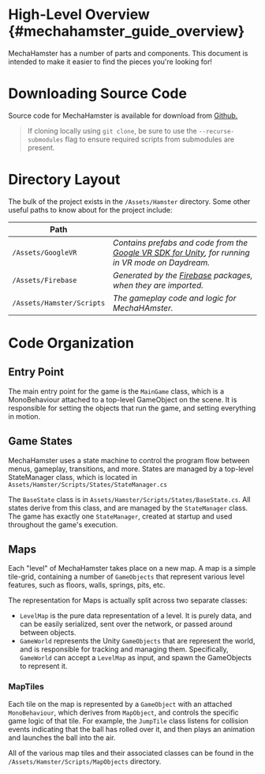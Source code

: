 High-Level Overview {#mechahamster_guide_overview}
================

MechaHamster has a number of parts and components.  This document
is intended to make it easier to find the pieces you're looking for!

# Downloading Source Code
Source code for MechaHamster is available for download from [Github.][]

> If cloning locally using `git clone`, be sure to use the `--recurse-submodules` flag
> to ensure required scripts from submodules are present.

# Directory Layout
The bulk of the project exists in the `/Assets/Hamster` directory.
Some other useful paths to know about for the project include:

| Path | |
|------|-|
|`/Assets/GoogleVR`| *Contains prefabs and code from the [Google VR SDK for Unity][], for running in VR mode on Daydream.* |
| `/Assets/Firebase` | *Generated by the [Firebase][] packages, when they are imported.* |
| `/Assets/Hamster/Scripts` | *The gameplay code and logic for MechaHAmster.* |


# Code Organization


## Entry Point

The main entry point for the game is the `MainGame` class, which is a
MonoBehaviour attached to a top-level GameObject on the scene.  It is
responsible for setting the objects that run the game, and setting
everything in motion.

## Game States

MechaHamster uses a state machine to control the program flow
between menus, gameplay, transitions, and more.  States are managed
by a top-level StateManager class, which is located in
`Assets/Hamster/Scripts/States/StateManager.cs`

The `BaseState` class is in `Assets/Hamster/Scripts/States/BaseState.cs`.
All states derive from this class, and are managed by the `StateManager`
class.  The game has exactly one `StateManager`, created at startup and
used throughout the game's execution.

## Maps

Each "level" of MechaHamster takes place on a new map.  A map is a simple
tile-grid, containing a number of `GameObjects` that represent various
level features, such as floors, walls, springs, pits, etc.

The representation for Maps is actually split across two separate classes:

* `LevelMap` is the pure data representation of a level.  It is purely data,
  and can be easily serialized, sent over the network, or passed around between
  objects.
* `GameWorld` represents the Unity `GameObjects` that are represent the
  world, and is responsible for tracking and managing them.  Specifically,
  `GameWorld` can accept a `LevelMap` as input, and spawn the GameObjects to
  represent it.


### MapTiles

Each tile on the map is represented by a `GameObject` with an attached
`MonoBehaviour`, which derives from `MapObject`, and controls the
specific game logic of that tile.  For example, the `JumpTile` class
listens for collision events indicating that the ball has rolled
over it, and then plays an animation and launches the ball into the air.

All of the various map tiles and their associated classes can be found in
the `/Assets/Hamster/Scripts/MapObjects` directory.



<br>


  [Google VR SDK for Unity]: https://developers.google.com/vr/unity/
  [Firebase]: https://firebase.google.com/docs/
  [GitHub.]: https://github.com/google/mechahamster
